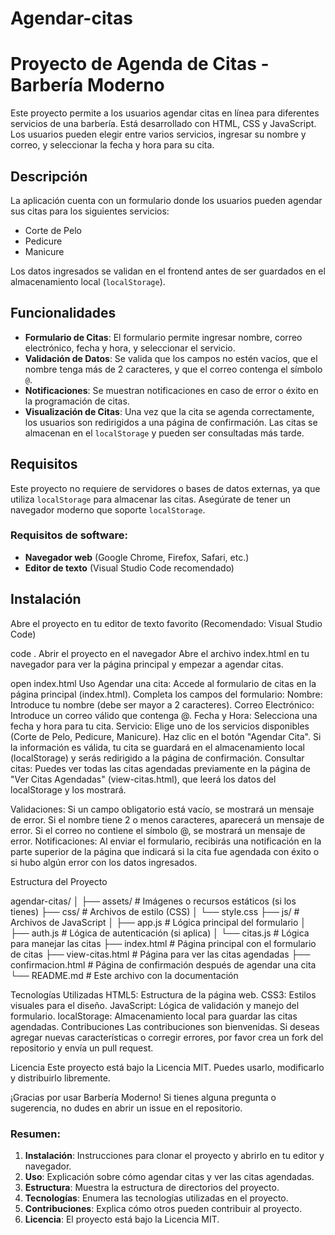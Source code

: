 # Agendar-citas
# Proyecto de Agenda de Citas - Barbería Moderno

Este proyecto permite a los usuarios agendar citas en línea para diferentes servicios de una barbería. Está desarrollado con HTML, CSS y JavaScript. Los usuarios pueden elegir entre varios servicios, ingresar su nombre y correo, y seleccionar la fecha y hora para su cita.

## Descripción

La aplicación cuenta con un formulario donde los usuarios pueden agendar sus citas para los siguientes servicios:

- Corte de Pelo
- Pedicure
- Manicure

Los datos ingresados se validan en el frontend antes de ser guardados en el almacenamiento local (`localStorage`).

## Funcionalidades

- **Formulario de Citas**: El formulario permite ingresar nombre, correo electrónico, fecha y hora, y seleccionar el servicio.
- **Validación de Datos**: Se valida que los campos no estén vacíos, que el nombre tenga más de 2 caracteres, y que el correo contenga el símbolo `@`.
- **Notificaciones**: Se muestran notificaciones en caso de error o éxito en la programación de citas.
- **Visualización de Citas**: Una vez que la cita se agenda correctamente, los usuarios son redirigidos a una página de confirmación. Las citas se almacenan en el `localStorage` y pueden ser consultadas más tarde.

## Requisitos

Este proyecto no requiere de servidores o bases de datos externas, ya que utiliza `localStorage` para almacenar las citas. Asegúrate de tener un navegador moderno que soporte `localStorage`.

### Requisitos de software:
- **Navegador web** (Google Chrome, Firefox, Safari, etc.)
- **Editor de texto** (Visual Studio Code recomendado)

## Instalación


Abre el proyecto en tu editor de texto favorito (Recomendado: Visual Studio Code)

code .
Abrir el proyecto en el navegador
Abre el archivo index.html en tu navegador para ver la página principal y empezar a agendar citas.

open index.html
Uso
Agendar una cita:
Accede al formulario de citas en la página principal (index.html).
Completa los campos del formulario:
Nombre: Introduce tu nombre (debe ser mayor a 2 caracteres).
Correo Electrónico: Introduce un correo válido que contenga @.
Fecha y Hora: Selecciona una fecha y hora para tu cita.
Servicio: Elige uno de los servicios disponibles (Corte de Pelo, Pedicure, Manicure).
Haz clic en el botón "Agendar Cita". Si la información es válida, tu cita se guardará en el almacenamiento local (localStorage) y serás redirigido a la página de confirmación.
Consultar citas:
Puedes ver todas las citas agendadas previamente en la página de "Ver Citas Agendadas" (view-citas.html), que leerá los datos del localStorage y los mostrará.

Validaciones:
Si un campo obligatorio está vacío, se mostrará un mensaje de error.
Si el nombre tiene 2 o menos caracteres, aparecerá un mensaje de error.
Si el correo no contiene el símbolo @, se mostrará un mensaje de error.
Notificaciones:
Al enviar el formulario, recibirás una notificación en la parte superior de la página que indicará si la cita fue agendada con éxito o si hubo algún error con los datos ingresados.

Estructura del Proyecto

agendar-citas/
│
├── assets/              # Imágenes o recursos estáticos (si los tienes)
├── css/                 # Archivos de estilo (CSS)
│   └── style.css
├── js/                  # Archivos de JavaScript
│   ├── app.js           # Lógica principal del formulario
│   ├── auth.js          # Lógica de autenticación (si aplica)
│   └── citas.js         # Lógica para manejar las citas
├── index.html           # Página principal con el formulario de citas
├── view-citas.html      # Página para ver las citas agendadas
├── confirmacion.html    # Página de confirmación después de agendar una cita
└── README.md            # Este archivo con la documentación

Tecnologías Utilizadas
HTML5: Estructura de la página web.
CSS3: Estilos visuales para el diseño.
JavaScript: Lógica de validación y manejo del formulario.
localStorage: Almacenamiento local para guardar las citas agendadas.
Contribuciones
Las contribuciones son bienvenidas. Si deseas agregar nuevas características o corregir errores, por favor crea un fork del repositorio y envía un pull request.

Licencia
Este proyecto está bajo la Licencia MIT. Puedes usarlo, modificarlo y distribuirlo libremente.

¡Gracias por usar Barbería Moderno! Si tienes alguna pregunta o sugerencia, no dudes en abrir un issue en el repositorio.


### Resumen:

1. **Instalación**: Instrucciones para clonar el proyecto y abrirlo en tu editor y navegador.
2. **Uso**: Explicación sobre cómo agendar citas y ver las citas agendadas.
3. **Estructura**: Muestra la estructura de directorios del proyecto.
4. **Tecnologías**: Enumera las tecnologías utilizadas en el proyecto.
5. **Contribuciones**: Explica cómo otros pueden contribuir al proyecto.
6. **Licencia**: El proyecto está bajo la Licencia MIT.

